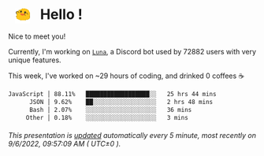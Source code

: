 <h1>   <img src="./spoinky.gif" style="vertical-align:middle;" width="30px">   Hello ! </h1>

Nice to meet you!

Currently, I'm working on <a href='https://github.com/Asgarrrr/Luna'>`Luna`</a>, a Discord bot used by 72882 users with very unique features.

This week, I've worked on ~29 hours of coding, and drinked 0 coffees ☕

```
JavaScript │ 88.11%   ██████████████████░░   25 hrs 44 mins
      JSON │ 9.62%    ██░░░░░░░░░░░░░░░░░░   2 hrs 48 mins
      Bash │ 2.07%    ░░░░░░░░░░░░░░░░░░░░   36 mins
     Other │ 0.18%    ░░░░░░░░░░░░░░░░░░░░   3 mins
```

###### This presentation is [updated](https://github.com/Asgarrrr) automatically every 5 minute, most recently on 9/6/2022, 09:57:09 AM ( UTC±0 ).